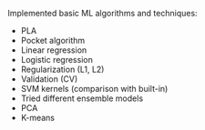 Implemented basic ML algorithms and techniques:
* PLA
* Pocket algorithm
* Linear regression
* Logistic regression
* Regularization (L1, L2)
* Validation (CV)
* SVM kernels (comparison with built-in)
* Tried different ensemble models
* PCA
* K-means
